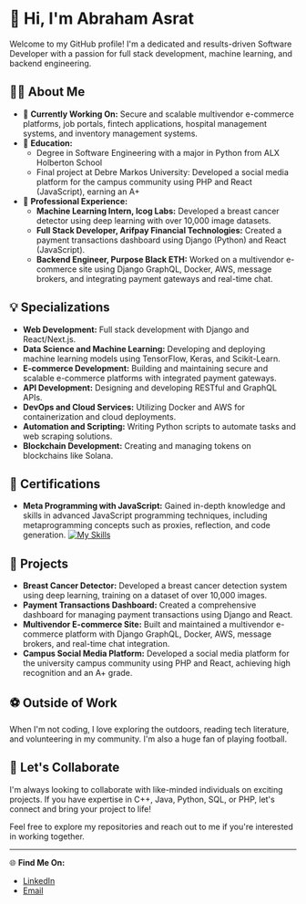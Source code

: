 # 👋 Hi, I'm Abraham Asrat

Welcome to my GitHub profile! I'm a dedicated and results-driven Software Developer with a passion for full stack development, machine learning, and backend engineering.

## 👨‍💻 About Me

- 🔭 **Currently Working On:** Secure and scalable multivendor e-commerce platforms, job portals, fintech applications, hospital management systems, and inventory management systems.
- 🌱 **Education:** 
  - Degree in Software Engineering with a major in Python from ALX Holberton School
  - Final project at Debre Markos University: Developed a social media platform for the campus community using PHP and React (JavaScript), earning an A+
- 🏢 **Professional Experience:**
  - **Machine Learning Intern, Icog Labs:** Developed a breast cancer detector using deep learning with over 10,000 image datasets.
  - **Full Stack Developer, Arifpay Financial Technologies:** Created a payment transactions dashboard using Django (Python) and React (JavaScript).
  - **Backend Engineer, Purpose Black ETH:** Worked on a multivendor e-commerce site using Django GraphQL, Docker, AWS, message brokers, and integrating payment gateways and real-time chat.

## 💡 Specializations

- **Web Development:** Full stack development with Django and React/Next.js.
- **Data Science and Machine Learning:** Developing and deploying machine learning models using TensorFlow, Keras, and Scikit-Learn.
- **E-commerce Development:** Building and maintaining secure and scalable e-commerce platforms with integrated payment gateways.
- **API Development:** Designing and developing RESTful and GraphQL APIs.
- **DevOps and Cloud Services:** Utilizing Docker and AWS for containerization and cloud deployments.
- **Automation and Scripting:** Writing Python scripts to automate tasks and web scraping solutions.
- **Blockchain Development:** Creating and managing tokens on blockchains like Solana.

## 🏅 Certifications

- **Meta Programming with JavaScript:** Gained in-depth knowledge and skills in advanced JavaScript programming techniques, including metaprogramming concepts such as proxies, reflection, and code generation.
[![My Skills](https://skillicons.dev/icons?i=aws,docker,python,php,javascript,css,html,django,react,next,&perline=4)](https://skillicons.dev)


## 🚀 Projects

- **Breast Cancer Detector:** Developed a breast cancer detection system using deep learning, training on a dataset of over 10,000 images.
- **Payment Transactions Dashboard:** Created a comprehensive dashboard for managing payment transactions using Django and React.
- **Multivendor E-commerce Site:** Built and maintained a multivendor e-commerce platform with Django GraphQL, Docker, AWS, message brokers, and real-time chat integration.
- **Campus Social Media Platform:** Developed a social media platform for the university campus community using PHP and React, achieving high recognition and an A+ grade.

## ⚽ Outside of Work

When I'm not coding, I love exploring the outdoors, reading tech literature, and volunteering in my community. I'm also a huge fan of playing football.

## 🤝 Let's Collaborate

I'm always looking to collaborate with like-minded individuals on exciting projects. If you have expertise in C++, Java, Python, SQL, or PHP, let's connect and bring your project to life!

Feel free to explore my repositories and reach out to me if you're interested in working together.

---

🌐 **Find Me On:**
- [LinkedIn](https://www.linkedin.com/in/abraham-asrat)
- [Email](mailto:abrahamasrat791@gmail.com)
